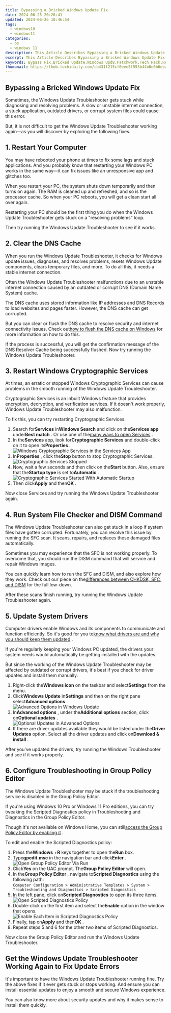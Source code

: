 ```yaml
---
title: Bypassing a Bricked Windows Update Fix
date: 2024-06-25 20:26:41
updated: 2024-06-26 10:46:54
tags:
  - windows10
  - windows11
categories:
  - os
  - windows 11
description: This Article Describes Bypassing a Bricked Windows Update Fix
excerpt: This Article Describes Bypassing a Bricked Windows Update Fix
keywords: Bypass Fix,Bricked Update,Windows Upd8,Patchwork,Tech Hack,Restore WinU,Error R1
thumbnail: https://thmb.techidaily.com/cb431f215cf0eee5f553b44b6e0b6eba3871dc3f575a767398e1a9fe3bc5176a.jpg
---
```


## Bypassing a Bricked Windows Update Fix

 Sometimes, the Windows Update Troubleshooter gets stuck while diagnosing and resolving problems. A slow or unstable internet connection, a stuck application, outdated drivers, or corrupt system files could cause this error.

 But, it is not difficult to get the Windows Update Troubleshooter working again—as you will discover by exploring the following fixes.

## 1\. Restart Your Computer

 You may have rebooted your phone at times to fix some lags and stuck applications. And you probably know that restarting your Windows PC works in the same way—it can fix issues like an unresponsive app and glitches too.

 When you restart your PC, the system shuts down temporarily and then turns on again. The RAM is cleaned up and refreshed, and so is the processor cache. So when your PC reboots, you will get a clean start all over again.

 Restarting your PC should be the first thing you do when the Windows Update Troubleshooter gets stuck on a "resolving problems" loop.

 Then try running the Windows Update Troubleshooter to see if it works.

## 2\. Clear the DNS Cache

 When you run the Windows Update Troubleshooter, it checks for Windows update issues, diagnoses, and resolves problems, resets Windows Update components, clears temporary files, and more. To do all this, it needs a stable internet connection.

 Often the Windows Update Troubleshooter malfunctions due to an unstable internet connection caused by an outdated or corrupt DNS (Domain Name System) cache.

 The DNS cache uses stored information like IP addresses and DNS Records to load websites and pages faster. However, the DNS cache can get corrupted.

 But you can clear or flush the DNS cache to resolve security and internet connectivity issues. Check out[how to flush the DNS cache on Windows](https://www.makeuseof.com/flush-dns-cache-windows/) for more information on how to do this.

 If the process is successful, you will get the confirmation message of the DNS Resolver Cache being successfully flushed. Now try running the Windows Update Troubleshooter.

## 3\. Restart Windows Cryptographic Services

 At times, an erratic or stopped Windows Cryptographic Services can cause problems in the smooth running of the Windows Update Troubleshooter.

 Cryptographic Services is an inbuilt Windows feature that provides encryption, decryption, and verification services. If it doesn't work properly, Windows Update Troubleshooter may also malfunction.

To fix this, you can try restarting Cryptographic Services.

1. Search for**Services** in**Windows Search** and click on the**Services app** under**Best match** . Or use one of the[many ways to open Services](https://www.makeuseof.com/windows-11-open-services-app/) .
2. In the**Services** app, look for**Cryptographic** **Services** and double-click on it to open its**Properties** .  
![Windows Cryptographic Services in the Services App](https://static1.makeuseofimages.com/wordpress/wp-content/uploads/2023/04/windows-cryptographic-services.jpg)
3. In**Properties** , click the**Stop** button to stop Cryptographic Services.  
![Cryptographic Services Stopped](https://static1.makeuseofimages.com/wordpress/wp-content/uploads/2023/04/stop-cryptographic-services.jpg)
4. Now, wait a few seconds and then click on the**Start** button. Also, ensure that the**Startup type** is set to**Automatic** .  
![Cryptographic Services Started With Automatic Startup](https://static1.makeuseofimages.com/wordpress/wp-content/uploads/2023/04/start-cryptographic-services.jpg)
5. Then click**Apply** and then**OK** .

 Now close Services and try running the Windows Update Troubleshooter again.

## 4\. Run System File Checker and DISM Command

 The Windows Update Troubleshooter can also get stuck in a loop if system files have gotten corrupted. Fortunately, you can resolve this issue by running the SFC scan. It scans, repairs, and replaces these damaged files automatically.

 Sometimes you may experience that the SFC is not working properly. To overcome that, you should run the DISM command that will service and repair Windows images.

 You can quickly learn how to run the SFC and DISM, and also explore how they work. Check out our piece on the[differences between CHKDSK, SFC, and DISM](https://www.makeuseof.com/difference-between-chkdsk-sfc-and-dism-in-windows-10/) for the full low-down.

 After these scans finish running, try running the Windows Update Troubleshooter again.

## 5\. Update System Drivers

 Computer drivers enable Windows and its components to communicate and function efficiently. So it's good for you to[know what drivers are and why you should keep them updated](https://www.makeuseof.com/computer-drivers-what-are-they-why-should-you-update/) .

 If you're regularly keeping your Windows PC updated, the drivers your system needs would automatically be getting installed with the updates.

 But since the working of the Windows Update Troubleshooter may be affected by outdated or corrupt drivers, it's best if you check for driver updates and install them manually.

1. Right-click the**Windows icon** on the taskbar and select**Settings** from the menu.
2. Click**Windows Update** in**Settings** and then on the right pane select**Advanced options** .  
![Advanced Options in Windows Update](https://static1.makeuseofimages.com/wordpress/wp-content/uploads/2023/04/advanced-options-windows-update.jpg)
3. In**Advanced options** , under the**Additional options** section, click on**Optional updates** .  
![Optional Updates in Advanced Options](https://static1.makeuseofimages.com/wordpress/wp-content/uploads/2023/04/optional-updates-windows-update.jpg)
4. If there are driver updates available they would be listed under the**Driver Updates** option. Select all the driver updates and click on**Download & install** .

 After you've updated the drivers, try running the Windows Troubleshooter and see if it works properly.

## 6\. Configure Troubleshooting in Group Policy Editor

 The Windows Update Troubleshooter may be stuck if the troubleshooting service is disabled in the Group Policy Editor.

 If you're using Windows 10 Pro or Windows 11 Pro editions, you can try tweaking the Scripted Diagnostics policy in Troubleshooting and Diagnostics in the Group Policy Editor.

 Though it's not available on Windows Home, you can still[access the Group Policy Editor by enabling it](https://www.makeuseof.com/tag/access-group-policy-editor-even-windows-home-settings-try/) .

To edit and enable the Scripted Diagnostics policy:

1. Press the**Windows** +**R** keys together to open the**Run** box.
2. Type**gpedit.msc** in the navigation bar and click**Enter** .  
![Open Group Policy Editor Via Run](https://static1.makeuseofimages.com/wordpress/wp-content/uploads/2023/04/open-group-policy-editor-via-run.jpg)
3. Click**Yes** on the UAC prompt. The**Group Policy Editor** will open.
4. In the**Group Policy Editor** , navigate to**Scripted Diagnostics** using the following path:  
`Computer Configuration > Administrative Templates > System > Troubleshooting and Diagnostics > Scripted Diagnostics`
5. In the left pane, click on**Scripted Diagnostics** to open its three items.  
![Open Scripted Diagnostics Policy](https://static1.makeuseofimages.com/wordpress/wp-content/uploads/2023/04/open-scripted-diagnostics-policy.jpg)
6. Double-click on the first item and select the**Enable** option in the window that opens.  
![Enable Each Item in Scripted Diagnostics Policy](https://static1.makeuseofimages.com/wordpress/wp-content/uploads/2023/04/enable-items-of-scripted-diagnostics-policy.jpg)
7. Finally, tap on**Apply** and then**OK** .
8. Repeat steps 5 and 6 for the other two items of Scripted Diagnostics.

 Now close the Group Policy Editor and run the Windows Update Troubleshooter.

## Get the Windows Update Troubleshooter Working Again to Fix Update Errors

 It's important to have the Windows Update Troubleshooter running fine. Try the above fixes if it ever gets stuck or stops working. And ensure you can install essential updates to enjoy a smooth and secure Windows experience.

 You can also know more about security updates and why it makes sense to install them quickly.

<ins class="adsbygoogle"
     style="display:block"
     data-ad-format="autorelaxed"
     data-ad-client="ca-pub-7571918770474297"
     data-ad-slot="1223367746"></ins>



<ins class="adsbygoogle"
     style="display:block"
     data-ad-client="ca-pub-7571918770474297"
     data-ad-slot="8358498916"
     data-ad-format="auto"
     data-full-width-responsive="true"></ins>
